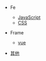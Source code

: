 - Fe

  - [JavaScript](JavaScript/README.md)
  - [CSS](CSS/README.md)

- Frame

  - [vue](Vue/README.md)

- [其他](others/README.md)

